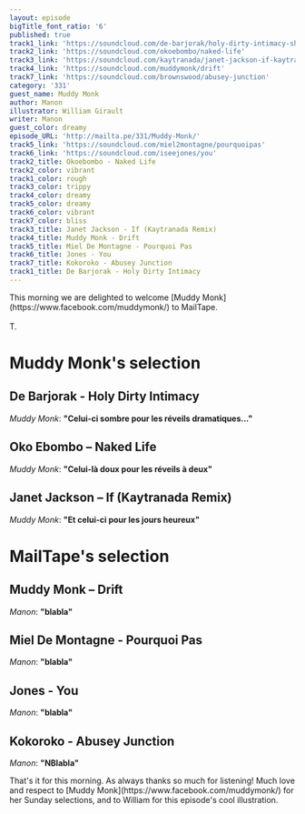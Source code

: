 ```yaml
---
layout: episode
bigTitle_font_ratio: '6'
published: true
track1_link: 'https://soundcloud.com/de-barjorak/holy-dirty-intimacy-shorter'
track2_link: 'https://soundcloud.com/okoebombo/naked-life'
track3_link: 'https://soundcloud.com/kaytranada/janet-jackson-if-kaytranada'
track4_link: 'https://soundcloud.com/muddymonk/drift'
track7_link: 'https://soundcloud.com/brownswood/abusey-junction'
category: '331'
guest_name: Muddy Monk
author: Manon
illustrator: William Girault
writer: Manon
guest_color: dreamy
episode_URL: 'http://mailta.pe/331/Muddy-Monk/'
track5_link: 'https://soundcloud.com/miel2montagne/pourquoipas'
track6_link: 'https://soundcloud.com/iseejones/you'
track2_title: Okoebombo - Naked Life
track2_color: vibrant
track1_color: rough
track3_color: trippy
track4_color: dreamy
track5_color: dreamy
track6_color: vibrant
track7_color: bliss
track3_title: Janet Jackson - If (Kaytranada Remix)
track4_title: Muddy Monk - Drift
track5_title: Miel De Montagne - Pourquoi Pas
track6_title: Jones - You
track7_title: Kokoroko - Abusey Junction
track1_title: De Barjorak - Holy Dirty Intimacy
---
```

<p id="introduction">This morning we are delighted to welcome [Muddy Monk](https://www.facebook.com/muddymonk/) to MailTape.
<br><br>
T.</p>


# Muddy Monk's selection

##  De Barjorak - Holy Dirty Intimacy
_Muddy Monk_: **"**Celui-ci sombre pour les réveils dramatiques...**"**

## Oko Ebombo – Naked Life
_Muddy Monk_: **"**Celui-là doux pour les réveils à deux**"**

## Janet Jackson – If (Kaytranada Remix)
_Muddy Monk_: **"**Et celui-ci pour les jours heureux**"**


# MailTape's selection

## Muddy Monk – Drift
_Manon_: **"**blabla**"**

## Miel De Montagne - Pourquoi Pas
_Manon_: **"**blabla**"**

## Jones - You
_Manon_: **"**blabla**"**

## Kokoroko - Abusey Junction
_Manon_: **"**NBlabla**"**


<p id="outroduction">That's it for this morning. As always thanks so much for listening! Much love and respect to [Muddy Monk](https://www.facebook.com/muddymonk/) for her Sunday selections, and to William for this episode's cool illustration.</p>
